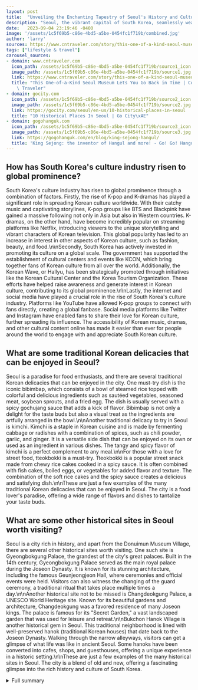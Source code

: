 ```yaml
---
layout: post
title:  "Unveiling the Enchanting Tapestry of Seoul's History and Culture"
description: "Seoul, the vibrant capital of South Korea, seamlessly weaves together the threads of tradition and modernity, creating a tapestry of captivating experiences. From hidden museum villages to majestic palaces, the city offers a multitude of historical sites that transport visitors through time. Join us on a journey through Seoul's rich heritage and immerse yourself in its vibrant culture."
date:   2023-09-04 23:19:46 -0400
image: '/assets/1c5f69b5-c86e-4bd5-a5be-0454fc1f719b/combined.jpg'
author: 'larry'
sources: https://www.cntraveler.com/story/this-one-of-a-kind-seoul-museum-lets-you-go-back-in-time https://gocity.com/seoul/en-us/10-historical-places-in-seoul https://gogohanguk.com/en/blog/king-sejong-hangul/ https://en.wikipedia.org/wiki/Traditional_games_of_Korea
tags: ["lifestyle & travel"]
carousel_sources:
- domain: www.cntraveler.com
  icon_path: /assets/1c5f69b5-c86e-4bd5-a5be-0454fc1f719b/source1_icon.jpg
  image_path: /assets/1c5f69b5-c86e-4bd5-a5be-0454fc1f719b/source1.jpg
  link: https://www.cntraveler.com/story/this-one-of-a-kind-seoul-museum-lets-you-go-back-in-time
  title: "This One-of-a-Kind Seoul Museum Lets You Go Back in Time | Cond\xE9 Nast\
    \ Traveler"
- domain: gocity.com
  icon_path: /assets/1c5f69b5-c86e-4bd5-a5be-0454fc1f719b/source2_icon.jpg
  image_path: /assets/1c5f69b5-c86e-4bd5-a5be-0454fc1f719b/source2.jpg
  link: https://gocity.com/seoul/en-us/10-historical-places-in-seoul
  title: "10 Historical Places In Seoul | Go City\xAE"
- domain: gogohanguk.com
  icon_path: /assets/1c5f69b5-c86e-4bd5-a5be-0454fc1f719b/source3_icon.jpg
  image_path: /assets/1c5f69b5-c86e-4bd5-a5be-0454fc1f719b/source3.jpg
  link: https://gogohanguk.com/en/blog/king-sejong-hangul/
  title: 'King Sejong: the inventor of Hangul and more! - Go! Go! Hanguk'
---
```


## How has South Korea's culture industry risen to global prominence?
South Korea's culture industry has risen to global prominence through a combination of factors. Firstly, the rise of K-pop and K-dramas has played a significant role in spreading Korean culture worldwide. With their catchy music and captivating storylines, K-pop groups like BTS and Blackpink have gained a massive following not only in Asia but also in Western countries. K-dramas, on the other hand, have become incredibly popular on streaming platforms like Netflix, introducing viewers to the unique storytelling and vibrant characters of Korean television. This global popularity has led to an increase in interest in other aspects of Korean culture, such as fashion, beauty, and food.\n\nSecondly, South Korea has actively invested in promoting its culture on a global scale. The government has supported the establishment of cultural centers and events like KCON, which bring together fans of Korean culture from all over the world. Additionally, the Korean Wave, or Hallyu, has been strategically promoted through initiatives like the Korean Cultural Center and the Korea Tourism Organization. These efforts have helped raise awareness and generate interest in Korean culture, contributing to its global prominence.\n\nLastly, the internet and social media have played a crucial role in the rise of South Korea's culture industry. Platforms like YouTube have allowed K-pop groups to connect with fans directly, creating a global fanbase. Social media platforms like Twitter and Instagram have enabled fans to share their love for Korean culture, further spreading its influence. The accessibility of Korean music, dramas, and other cultural content online has made it easier than ever for people around the world to engage with and appreciate South Korean culture.

## What are some traditional Korean delicacies that can be enjoyed in Seoul?
Seoul is a paradise for food enthusiasts, and there are several traditional Korean delicacies that can be enjoyed in the city. One must-try dish is the iconic bibimbap, which consists of a bowl of steamed rice topped with colorful and delicious ingredients such as sautéed vegetables, seasoned meat, soybean sprouts, and a fried egg. The dish is usually served with a spicy gochujang sauce that adds a kick of flavor. Bibimbap is not only a delight for the taste buds but also a visual treat as the ingredients are artfully arranged in the bowl.\n\nAnother traditional delicacy to try in Seoul is kimchi. Kimchi is a staple in Korean cuisine and is made by fermenting cabbage or radishes with a combination of spices, such as chili powder, garlic, and ginger. It is a versatile side dish that can be enjoyed on its own or used as an ingredient in various dishes. The tangy and spicy flavor of kimchi is a perfect complement to any meal.\n\nFor those with a love for street food, tteokbokki is a must-try. Tteokbokki is a popular street snack made from chewy rice cakes cooked in a spicy sauce. It is often combined with fish cakes, boiled eggs, or vegetables for added flavor and texture. The combination of the soft rice cakes and the spicy sauce creates a delicious and satisfying dish.\n\nThese are just a few examples of the many traditional Korean delicacies that can be enjoyed in Seoul. The city is a food lover's paradise, offering a wide range of flavors and dishes to tantalize your taste buds.

## What are some other historical sites in Seoul worth visiting?
Seoul is a city rich in history, and apart from the Donuimun Museum Village, there are several other historical sites worth visiting. One such site is Gyeongbokgung Palace, the grandest of the city's great palaces. Built in the 14th century, Gyeongbokgung Palace served as the main royal palace during the Joseon Dynasty. It is known for its stunning architecture, including the famous Geunjeongjeon Hall, where ceremonies and official events were held. Visitors can also witness the changing of the guard ceremony, a traditional ritual that takes place multiple times a day.\n\nAnother historical site not to be missed is Changdeokgung Palace, a UNESCO World Heritage site. Known for its beautiful gardens and architecture, Changdeokgung was a favored residence of many Joseon kings. The palace is famous for its "Secret Garden," a vast landscaped garden that was used for leisure and retreat.\n\nBukchon Hanok Village is another historical gem in Seoul. This traditional neighborhood is lined with well-preserved hanok (traditional Korean houses) that date back to the Joseon Dynasty. Walking through the narrow alleyways, visitors can get a glimpse of what life was like in ancient Seoul. Some hanoks have been converted into cafes, shops, and guesthouses, offering a unique experience in a historic setting.\n\nThese are just a few examples of the many historical sites in Seoul. The city is a blend of old and new, offering a fascinating glimpse into the rich history and culture of South Korea.

<details>
  <summary>Full summary</summary>
Seoul, the vibrant capital of South Korea, is a city that beautifully blends tradition and modernity. From ancient palaces to traditional villages, Seoul offers a plethora of historical sites that tell the fascinating story of this remarkable peninsula. Let's embark on a journey through time and explore the rich history and culture of Seoul.<br><br>The Donuimun Museum Village<br><br>Our exploration begins at the Donuimun Museum Village, a hidden gem that takes visitors on a captivating journey through Seoul's history and culture from the 1890s to the 1990s. This unique museum, named after the old western gate of the Seoul Fortress Wall, showcases traditional hanoks and more modern structures that have been meticulously preserved to create a living time capsule of Seoul's past.<br><br>Visiting the village is like stepping into a different era. You can wander through the traditional hanoks, admiring their intricate architecture and learning about the daily lives of Seoulites in the past. The museum also offers various cultural activities, such as Hangul calligraphy and the outdoor game jegichagi, giving visitors a hands-on experience of traditional Korean culture.<br><br>The Rise of South Korea's Culture Industry<br><br>One of the highlights of the Donuimun Museum Village is an exhibit that explores the postwar rise of South Korea's culture industry. From music to film, fashion to beauty, South Korea has experienced a cultural wave that has captivated audiences around the world. The exhibit showcases the evolution of Korean entertainment and provides insights into the factors that have contributed to its global success.<br><br>Traditional Korean Cuisine<br><br>No exploration of Seoul's culture is complete without indulging in its delectable cuisine. At the Snack Bar for School in the Donuimun Museum Village, you can savor traditional Korean delicacies that have been enjoyed for generations. From the rich flavors of bibimbap to the satisfying crunch of kimchi, each dish tells a story and reflects the culinary heritage of the region.<br><br>Exploring More Historical Sites<br><br>While the Donuimun Museum Village is a must-visit, there are many other historical sites in Seoul that deserve attention. Gyeongbokgung Palace, the oldest and largest of the city's great palaces, is a symbolic landmark that offers a glimpse into the grandeur of the Joseon Dynasty. Changdeokgung Palace, another of Seoul's five great palaces, is known for its beautiful gardens and was a favorite residence of many Joseon kings.<br><br>Bukchon Hanok Village is a well-preserved historic neighborhood nestled between Gyeongbokgung and Changdeokgung palaces. With its winding alleyways and traditional hanoks, this village provides a charming glimpse into Seoul's past.<br><br>Immerse Yourself in Seoul's History and Culture<br><br>Seoul truly offers a treasure trove of historical and cultural experiences. Whether you're exploring ancient palaces or participating in traditional games, each encounter is an opportunity to appreciate the rich heritage of this vibrant city.<br><br>As you journey through time, make sure to have your Go City Seoul Explorer or All-Inclusive Pass handy. With these passes, you can save on dozens of attractions and make the most of your visit to Seoul. Embrace the past, embrace the present, and let Seoul's history and culture captivate your senses and expand your horizons.
</details>
